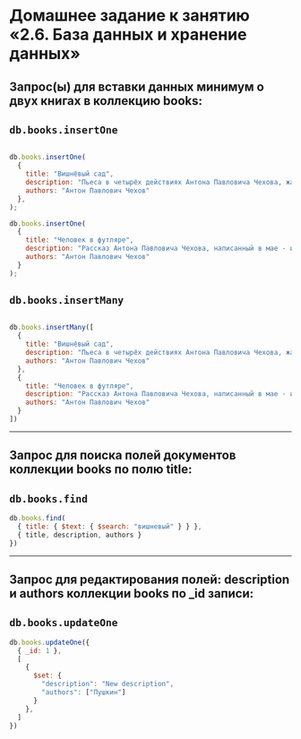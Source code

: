 # Домашнее задание к занятию «2.6. База данных и хранение данных»

## Запрос(ы) для вставки данных минимум о двух книгах в коллекцию books:
## `db.books.insertOne`
```javascript

db.books.insertOne(
  {
    title: "Вишнёвый сад",
    description: "Пьеса в четырёх действиях Антона Павловича Чехова, жанр которой сам автор определил как комедия. Пьеса написана в 1903 году, впервые поставлена 17 января 1904 года в Московском художественном театре. В. И. Немирович-Данченко и К. С.",
    authors: "Антон Павлович Чехов"
  },
);

db.books.insertOne(
  {
    title: "Человек в футляре",
    description: "Рассказ Антона Павловича Чехова, написанный в мае - июне 1898 года. Впервые был опубликован в журнале «Русская мысль», ",
    authors: "Антон Павлович Чехов"
  }
);
```

## `db.books.insertMany`
```javascript

db.books.insertMany([
  {
    title: "Вишнёвый сад",
    description: "Пьеса в четырёх действиях Антона Павловича Чехова, жанр которой сам автор определил как комедия. Пьеса написана в 1903 году, впервые поставлена 17 января 1904 года в Московском художественном театре. В. И. Немирович-Данченко и К. С.",
    authors: "Антон Павлович Чехов"
  },
  {
    title: "Человек в футляре",
    description: "Рассказ Антона Павловича Чехова, написанный в мае - июне 1898 года. Впервые был опубликован в журнале «Русская мысль», ",
    authors: "Антон Павлович Чехов"
  }
])

```
---------

## Запрос для поиска полей документов коллекции books по полю title:
## `db.books.find`
```javascript
db.books.find(
  { title: { $text: { $search: "вишневый" } } },
  { title, description, authors }
})
```

---------
## Запрос для редактирования полей: description и authors коллекции books по _id записи:
## `db.books.updateOne`

```javascript
db.books.updateOne({
  { _id: 1 },
  [
    { 
      $set: { 
        "description": "New description", 
        "authors": ["Пушкин"] 
      } 
    },
  ]
})
```
